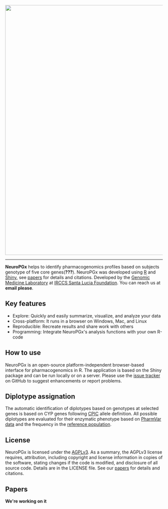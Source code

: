 <p align="center">
  <img src="https://github.com/Andreater/FSL-PHARM/blob/main/docs/header.png" width="800" />
</p>

---

**NeuroPGx** helps to identify pharmacogenomics profiles based on subjects genotype of five core genes(**???**). NeuroPGx was developed using [R](https://www.r-project.org/) and [Shiny](https://shiny.rstudio.com/), see [papers](#papers) for details and citations. Developed by the <a href="https://www.hsantalucia.it/en/molecular-genetics-laboratory-uildm" target="_blank">Genomic Medicine Laboratory</a> at <a href="https://www.hsantalucia.it/en" target="_blank">IRCCS Santa Lucia Foundation</a>. You can reach us at **email please**.

## Key features
- Explore: Quickly and easily summarize, visualize, and analyze your data
- Cross-platform: It runs in a browser on Windows, Mac, and Linux
- Reproducible: Recreate results and share work with others
- Programming: Integrate NeuroPGx's analysis functions with your own R-code

## How to use 
NeuroPGx is an open-source platform-independent browser-based interface for pharmacogenomics in R. The application is based on the Shiny package and can be run locally or on a server. Please use the [issue tracker](https://github.com/Andreater/NeuroPGx/issues) on GitHub to suggest enhancements or report problems.

## Diplotype assignation
The automatic identification of diplotypes based on genotypes at selected genes is based on CYP genes following [CPIC](https://cpicpgx.org/) allele definition. All possible diplotypes are evaluated for their enzymatic phenotype based on [PharmVar data](https://www.pharmvar.org/) and the frequency in the [reference population](https://cpicpgx.org/).

## License

NeuroPGx is licensed under the <a href="https://tldrlegal.com/license/gnu-affero-general-public-license-v3-(agpl-3.0)" target="\_blank">AGPLv3</a>. As a summary, the AGPLv3 license requires, attribution, including copyright and license information in copies of the software, stating changes if the code is modified, and disclosure of all source code. Details are in the LICENSE file. See our [papers](#citations) for details and citations.

## Papers

**We're working on it**
